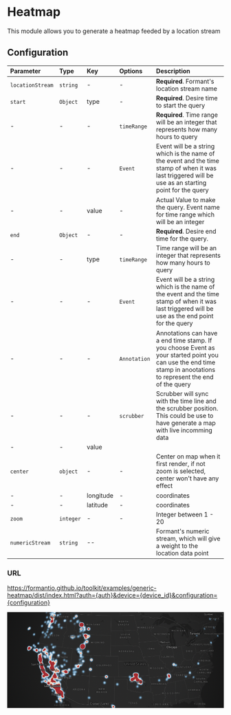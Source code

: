
# Heatmap 

This module allows you to generate a heatmap feeded by a location stream

## Configuration
| Parameter | Type     | Key |Options|  Description         |       
| :-------- | :------- | :---| :-----|:----------------- |
| `locationStream` | `string` |-| -|**Required**. Formant's location stream name |
| `start` | `Object` |type|-| **Required**. Desire time to start the query |
|-|-|-|`timeRange`| **Required**. Time range will be an integer that represents how many hours to query|
|-|-|-|`Event`| Event will be a string which is the name of the event and the time stamp of when it was last triggered will be use as an starting point for the query|
|        -      |-| value | -| Actual Value to make the query. Event name for time range which will be an integer
| `end` | `Object` | - | -|**Required**. Desire end time for the query. |
| -|-|type| `timeRange`  |Time range will be an integer that represents how many hours to query|
| -|-|-|  `Event`  |  Event will be a string which is the name of the event and the time stamp of when it was last triggered will be use as the end point for the query|
| -|-|-|   `Annotation`  |Annotations can have a end time stamp. If you choose Event as your started point you can use the end time stamp in anootations to represent the end of the query |
| -|-|-|  `scrubber`  |Scrubber will sync with the time line and the scrubber position. This could be use to have generate a map with live incomming data|
| -|-|value|||-|
| `center` | `object` | -|-| Center on map when it first render, if not zoom is selected, center won't have any effect |
| - | -| longitude|-|coordinates|
| - | -| latitude|-|coordinates|
| `zoom` | `integer` | -|-| Integer between 1 - 20 |
| `numericStream` | `string` |--| | Formant's numeric stream, which will give a weight to the location data point |



### URL


https://formantio.github.io/toolkit/examples/generic-heatmap/dist/index.html?auth={auth}&device={device_id}&configuration={configuration}


![App Screenshot](https://github.com/FormantIO/toolkit/blob/master/examples/generic-heatmap/src/images/heatmap.png)
